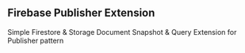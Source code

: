 ## Firebase Publisher Extension
Simple Firestore & Storage Document Snapshot &amp; Query Extension for Publisher pattern
